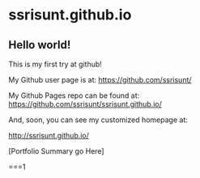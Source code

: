 ssrisunt.github.io
====================

## Hello world!

This is my first try at github!

My Github user page is at: 
https://github.com/ssrisunt/

My Github Pages repo can be found at:  
https://github.com/ssrisunt/ssrisunt.github.io/

And, soon, you can see my customized homepage at:

http://ssrisunt.github.io/

[Portfolio Summary go Here]

===1